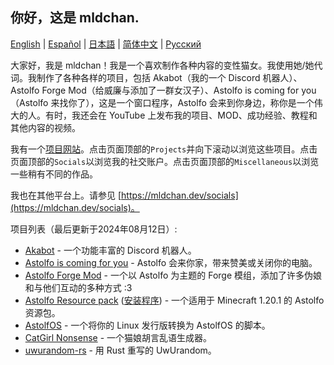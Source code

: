 ## 你好，这是 mldchan.

[English](https://github.com/mldchan/mldchan/blob/main//README.md) | [Español](https://github.com/mldchan/mldchan/blob/main//README_ES.md) | [日本語](https://github.com/mldchan/mldchan/blob/main//README_JA.md) | [简体中文](https://github.com/mldchan/mldchan/blob/main//README_CN.md) | [Русский](https://github.com/mldchan/mldchan/blob/main//README_RU.md)

大家好，我是 mldchan！我是一个喜欢制作各种内容的变性猫女。我使用她/她代词。我制作了各种各样的项目，包括 Akabot（我的一个 Discord 机器人）、Astolfo Forge Mod（给威廉与添加了一群女汉子）、Astolfo is coming for you（Astolfo 来找你了），这是一个窗口程序，Astolfo 会来到你身边，称你是一个伟大的人。有时，我还会在 YouTube 上发布我的项目、MOD、成功经验、教程和其他内容的视频。

我有一个[项目网站](https://mldchan.dev/)。点击页面顶部的`Projects`并向下滚动以浏览这些项目。点击页面顶部的`Socials`以浏览我的社交账户。点击页面顶部的`Miscellaneous`以浏览一些稍有不同的作品。

我也在其他平台上。请参见 [https://mldchan.dev/socials](https://mldchan.dev/socials)。

项目列表（最后更新于2024年08月12日）:

- [Akabot](https://mldchan.dev/project/akabot) - 一个功能丰富的 Discord 机器人。
- [Astolfo is coming for you](https://github.com/mldchan/AstolfoIsComingForYou/releases) - Astolfo 会来你家，带来赞美或关闭你的电脑。
- [Astolfo Forge Mod](https://github.com/mldchan/AstolfoForge/releases) - 一个以 Astolfo 为主题的 Forge 模组，添加了许多伪娘和与他们互动的多种方式 :3
- [Astolfo Resource pack](https://github.com/mldchan/AstolfoResourcePack) ([安装程序](https://github.com/mldchan/AstolfoResourcePackInstaller/releases/)) - 一个适用于 Minecraft 1.20.1 的 Astolfo 资源包。
- [AstolfOS](https://github.com/mldchan/AstolfOS/wiki/) - 一个将你的 Linux 发行版转换为 AstolfOS 的脚本。
- [CatGirl Nonsense](https://mldchan.dev/project/catgirlnonsense/) - 一个猫娘胡言乱语生成器。
- [uwurandom-rs](https://github.com/mldchan/uwurandom-rs/) - 用 Rust 重写的 UwUrandom。